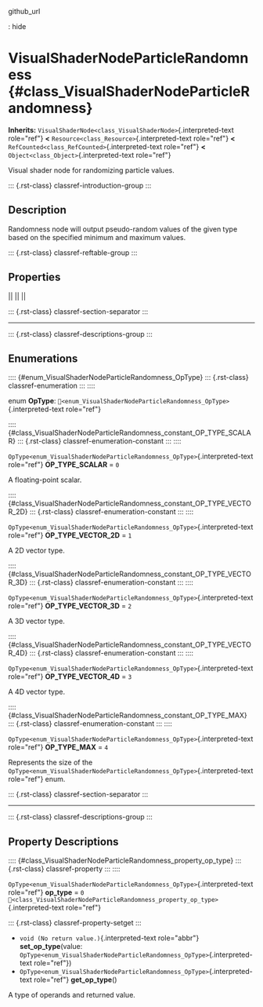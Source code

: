 github_url

:   hide

# VisualShaderNodeParticleRandomness {#class_VisualShaderNodeParticleRandomness}

**Inherits:**
`VisualShaderNode<class_VisualShaderNode>`{.interpreted-text role="ref"}
**\<** `Resource<class_Resource>`{.interpreted-text role="ref"} **\<**
`RefCounted<class_RefCounted>`{.interpreted-text role="ref"} **\<**
`Object<class_Object>`{.interpreted-text role="ref"}

Visual shader node for randomizing particle values.

::: {.rst-class}
classref-introduction-group
:::

## Description

Randomness node will output pseudo-random values of the given type based
on the specified minimum and maximum values.

::: {.rst-class}
classref-reftable-group
:::

## Properties

||
||
||

::: {.rst-class}
classref-section-separator
:::

------------------------------------------------------------------------

::: {.rst-class}
classref-descriptions-group
:::

## Enumerations

:::: {#enum_VisualShaderNodeParticleRandomness_OpType}
::: {.rst-class}
classref-enumeration
:::
::::

enum **OpType**:
`🔗<enum_VisualShaderNodeParticleRandomness_OpType>`{.interpreted-text
role="ref"}

:::: {#class_VisualShaderNodeParticleRandomness_constant_OP_TYPE_SCALAR}
::: {.rst-class}
classref-enumeration-constant
:::
::::

`OpType<enum_VisualShaderNodeParticleRandomness_OpType>`{.interpreted-text
role="ref"} **OP_TYPE_SCALAR** = `0`

A floating-point scalar.

:::: {#class_VisualShaderNodeParticleRandomness_constant_OP_TYPE_VECTOR_2D}
::: {.rst-class}
classref-enumeration-constant
:::
::::

`OpType<enum_VisualShaderNodeParticleRandomness_OpType>`{.interpreted-text
role="ref"} **OP_TYPE_VECTOR_2D** = `1`

A 2D vector type.

:::: {#class_VisualShaderNodeParticleRandomness_constant_OP_TYPE_VECTOR_3D}
::: {.rst-class}
classref-enumeration-constant
:::
::::

`OpType<enum_VisualShaderNodeParticleRandomness_OpType>`{.interpreted-text
role="ref"} **OP_TYPE_VECTOR_3D** = `2`

A 3D vector type.

:::: {#class_VisualShaderNodeParticleRandomness_constant_OP_TYPE_VECTOR_4D}
::: {.rst-class}
classref-enumeration-constant
:::
::::

`OpType<enum_VisualShaderNodeParticleRandomness_OpType>`{.interpreted-text
role="ref"} **OP_TYPE_VECTOR_4D** = `3`

A 4D vector type.

:::: {#class_VisualShaderNodeParticleRandomness_constant_OP_TYPE_MAX}
::: {.rst-class}
classref-enumeration-constant
:::
::::

`OpType<enum_VisualShaderNodeParticleRandomness_OpType>`{.interpreted-text
role="ref"} **OP_TYPE_MAX** = `4`

Represents the size of the
`OpType<enum_VisualShaderNodeParticleRandomness_OpType>`{.interpreted-text
role="ref"} enum.

::: {.rst-class}
classref-section-separator
:::

------------------------------------------------------------------------

::: {.rst-class}
classref-descriptions-group
:::

## Property Descriptions

:::: {#class_VisualShaderNodeParticleRandomness_property_op_type}
::: {.rst-class}
classref-property
:::
::::

`OpType<enum_VisualShaderNodeParticleRandomness_OpType>`{.interpreted-text
role="ref"} **op_type** = `0`
`🔗<class_VisualShaderNodeParticleRandomness_property_op_type>`{.interpreted-text
role="ref"}

::: {.rst-class}
classref-property-setget
:::

- `void (No return value.)`{.interpreted-text role="abbr"}
  **set_op_type**(value:
  `OpType<enum_VisualShaderNodeParticleRandomness_OpType>`{.interpreted-text
  role="ref"})
- `OpType<enum_VisualShaderNodeParticleRandomness_OpType>`{.interpreted-text
  role="ref"} **get_op_type**()

A type of operands and returned value.
